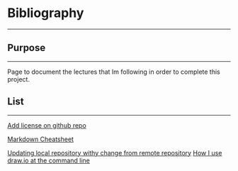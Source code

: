 # Bibliography
***
## Purpose
---
Page to document the lectures that Im following in order to complete this project.


## List
---
[Add license on github repo](https://pt.stackoverflow.com/questions/76093/aplicar-licen%C3%A7as-ao-github)

[Markdown Cheatsheet](https://github.com/adam-p/markdown-here/wiki/Markdown-Cheatsheet)

[Updating local repository withy change from remote repository](https://stackoverflow.com/questions/1443210/updating-a-local-repository-with-changes-from-a-github-repository)
[How I use draw.io at the command line](https://tomd.xyz/how-i-use-drawio/)